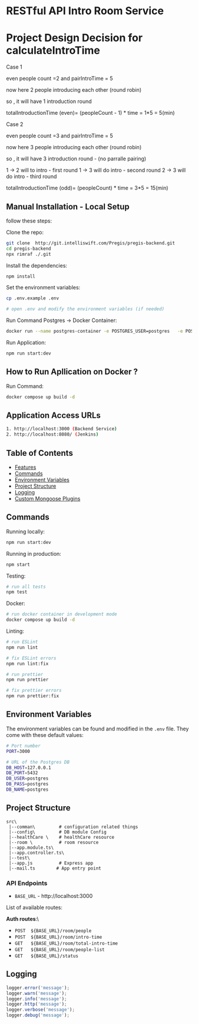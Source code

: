 # RESTful API Intro Room Service

# Project Design Decision for calculateIntroTime

Case 1

even people count =2  and 
pairIntroTime = 5

now here 2 people introducing each other (round robin)

so , it will have 1 introduction round

totalIntroductionTime (even)= (peopleCount - 1) * time = 1*5 = 5(min)

Case 2

even people count =3  and
pairIntroTime = 5

now here 3 people introducing each other (round robin)

so , it will have 3 introduction round - (no parralle pairing)

1 -> 2 will to intro - first round
1 -> 3 will do intro - second round
2 -> 3 will do intro - third round

totalIntroductionTime (odd)= (peopleCount) * time = 3*5 = 15(min)

## Manual Installation - Local Setup

follow these steps:

Clone the repo:

```bash
git clone  http://git.intelliswift.com/Pregis/pregis-backend.git
cd pregis-backend
npx rimraf ./.git
```

Install the dependencies:

```bash
npm install
```

Set the environment variables:

```bash
cp .env.example .env

# open .env and modify the environment variables (if needed)
```

Run Command Postgres -> Docker Container:

```bash
docker run --name postgres-container -e POSTGRES_USER=postgres   -e POSTGRES_PASSWORD=postgres   -e POSTGRES_DB=postgres   -p 5432:5432 -v pgdata:/var/lib/postgresql/data -d postgres
```

Run Application:

```bash
npm run start:dev
```

## How to Run Apllication on Docker ?

Run Command:

```bash
docker compose up build -d
```

## Application Access URLs

```bash
1. http://localhost:3000 (Backend Service)
2. http://localhost:8080/ (Jenkins)
```

## Table of Contents

- [Features](#features)
- [Commands](#commands)
- [Environment Variables](#environment-variables)
- [Project Structure](#project-structure)
- [Logging](#logging)
- [Custom Mongoose Plugins](#custom-mongoose-plugins)

## Commands

Running locally:

```bash
npm run start:dev
```

Running in production:

```bash
npm start
```

Testing:

```bash
# run all tests
npm test

```

Docker:

```bash
# run docker container in development mode
docker compose up build -d
```

Linting:

```bash
# run ESLint
npm run lint

# fix ESLint errors
npm run lint:fix

# run prettier
npm run prettier

# fix prettier errors
npm run prettier:fix
```

## Environment Variables

The environment variables can be found and modified in the `.env` file. They come with these default values:

```bash
# Port number
PORT=3000

# URL of the Postgres DB
DB_HOST=127.0.0.1
DB_PORT=5432
DB_USER=postgres
DB_PASS=postgres
DB_NAME=postgres


```

## Project Structure

```
src\
 |--comman\         # configuration related things
 |--config\         # DB module Config
 |--healthCare \    # healthCare resource
 |--room \          # room resource
 |--app.module.ts\
 |--app.controller.ts\
 |--test\
 |--app.js          # Express app
 |--mail.ts        # App entry point
```

### API Endpoints

- `BASE_URL` - http://localhost:3000

List of available routes:

**Auth routes**:\

- `POST  ${BASE_URL}/room/people`
- `POST  ${BASE_URL}/room/intro-time`
- `GET   ${BASE_URL}/room/total-intro-time`
- `GET   ${BASE_URL}/room/people-list`
- `GET   ${BASE_URL}/status`

## Logging

```javascript
logger.error('message');
logger.warn('message');
logger.info('message');
logger.http('message');
logger.verbose('message');
logger.debug('message');
```
